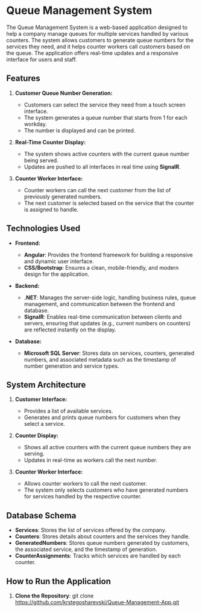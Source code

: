 # Queue Management System

The Queue Management System is a web-based application designed to help a company manage queues for multiple services handled by various counters. The system allows customers to generate queue numbers for the services they need, and it helps counter workers call customers based on the queue. The application offers real-time updates and a responsive interface for users and staff.

## Features

1. **Customer Queue Number Generation:**
   - Customers can select the service they need from a touch screen interface.
   - The system generates a queue number that starts from 1 for each workday.
   - The number is displayed and can be printed.

2. **Real-Time Counter Display:**
   - The system shows active counters with the current queue number being served.
   - Updates are pushed to all interfaces in real time using **SignalR**.

3. **Counter Worker Interface:**
   - Counter workers can call the next customer from the list of previously generated numbers.
   - The next customer is selected based on the service that the counter is assigned to handle.

## Technologies Used

- **Frontend:**
  - **Angular**: Provides the frontend framework for building a responsive and dynamic user interface.
  - **CSS/Bootstrap**: Ensures a clean, mobile-friendly, and modern design for the application.

- **Backend:**
  - **.NET**: Manages the server-side logic, handling business rules, queue management, and communication between the frontend and database.
  - **SignalR**: Enables real-time communication between clients and servers, ensuring that updates (e.g., current numbers on counters) are reflected instantly on the display.

- **Database:**
  - **Microsoft SQL Server**: Stores data on services, counters, generated numbers, and associated metadata such as the timestamp of number generation and service types.

## System Architecture

1. **Customer Interface:**
   - Provides a list of available services.
   - Generates and prints queue numbers for customers when they select a service.

2. **Counter Display:**
   - Shows all active counters with the current queue numbers they are serving.
   - Updates in real-time as workers call the next number.

3. **Counter Worker Interface:**
   - Allows counter workers to call the next customer.
   - The system only selects customers who have generated numbers for services handled by the respective counter.

## Database Schema

- **Services**: Stores the list of services offered by the company.
- **Counters**: Stores details about counters and the services they handle.
- **GeneratedNumbers**: Stores queue numbers generated by customers, the associated service, and the timestamp of generation.
- **CounterAssignments**: Tracks which services are handled by each counter.

## How to Run the Application

1. **Clone the Repository**:
   git clone https://github.com/krstegosharevski/Queue-Management-App.git
